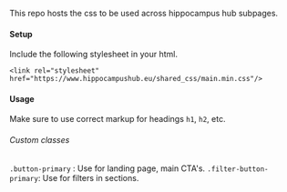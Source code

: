 This repo hosts the css to be used across hippocampus hub subpages.

#### Setup

Include the following stylesheet in your html.

```<link rel="stylesheet" href="https://www.hippocampushub.eu/shared_css/main.min.css"/>```


#### Usage

Make sure to use correct markup for headings `h1`, `h2`, etc.

###### Custom classes 

`.button-primary` : Use for landing page, main CTA's.
`.filter-button-primary`: Use for filters in sections.
